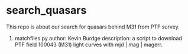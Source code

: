 # search_quasars
This repo is about our search for quasars behind M31 from PTF survey.

1. matchfiles.py 
author: Kevin Burdge
description: a script to download PTF field 100043 (M31) light curves with mjd | mag | magerr.
